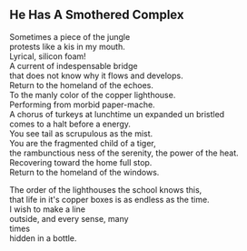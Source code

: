 He Has A Smothered Complex
--------------------------
Sometimes a piece of the jungle  
protests like a kis in my mouth.  
Lyrical, silicon foam!  
A current of indespensable bridge  
that does not know why it flows and develops.  
Return to the homeland of the echoes.  
To the manly color of the copper lighthouse.  
Performing from morbid paper-mache.  
A chorus of turkeys at lunchtime un expanded un bristled  
comes to a halt before a energy.  
You see tail as scrupulous as the mist.  
You are the fragmented child of a tiger,  
the rambunctious ness of the serenity, the power of the heat.  
Recovering toward the home full stop.  
Return to the homeland of the windows.  
  
The order of the lighthouses the school knows this,  
that life in it's copper boxes is as endless as the time.  
I wish to make a line  
outside, and every sense, many  
times  
hidden in a bottle.  
